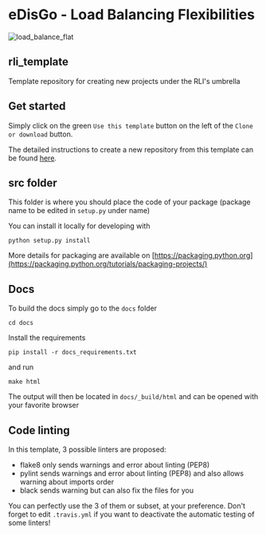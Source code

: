 # eDisGo - Load Balancing Flexibilities

![load_balance_flat](https://user-images.githubusercontent.com/51374526/215474357-33537736-33fa-4777-b681-f1d957aac03e.png)

## rli_template
Template repository for creating new projects under the RLI's umbrella

## Get started

Simply click on the green `Use this template` button on the left of the `Clone or download` button.

The detailed instructions to create a new repository from this template can be found [here](https://help.github.com/en/articles/creating-a-repository-from-a-template).

## src folder

This folder is where you should place the code of your package (package name to be edited in `setup.py` under name)

You can install it locally for developing with

    python setup.py install

More details for packaging are available on [https://packaging.python.org](https://packaging.python.org/tutorials/packaging-projects/)


## Docs

To build the docs simply go to the `docs` folder

    cd docs

Install the requirements

    pip install -r docs_requirements.txt

and run

    make html

The output will then be located in `docs/_build/html` and can be opened with your favorite browser

## Code linting

In this template, 3 possible linters are proposed:
- flake8 only sends warnings and error about linting (PEP8)
- pylint sends warnings and error about linting (PEP8) and also allows warning about imports order
- black sends warning but can also fix the files for you

You can perfectly use the 3 of them or subset, at your preference. Don't forget to edit `.travis.yml` if you want to deactivate the automatic testing of some linters!
